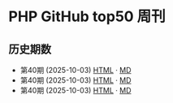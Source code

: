 # PHP GitHub top50 周刊

## 历史期数

- 第40期 (2025-10-03) [HTML](docs/top50-2025-W40.html) · [MD](releases/top50-2025-W40.md)
- 第40期 (2025-10-03) [HTML](docs/top50-2025-W40.html) · [MD](releases/top50-2025-W40.md)
- 第40期 (2025-10-03) [HTML](docs/top50-2025-W40.html) · [MD](releases/top50-2025-W40.md)
